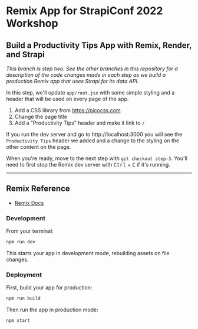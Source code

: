 # Remix App for StrapiConf 2022 Workshop
## Build a Productivity Tips App with Remix, Render, and Strapi

*This branch is step two. See the other branches in this repository for a description of the code changes made in each step as we build a production Remix app that uses Strapi for its data API.*

In this step, we'll update `app/root.jsx` with some simple styling and a header that will be used on every page of the app.

1. Add a CSS library from https://picocss.com
2. Change the page title
3. Add a "Productivity Tips" header and make it link to `/`

If you run the dev server and go to http://localhost:3000 you will see the `Productivity Tips` header we added and a change to the styling on the other content on the page.

When you're ready, move to the next step with `git checkout step-3`. You'll need to first stop the Remix dev server with <kbd>Ctrl</kbd> + <kbd>C</kbd> if it's running.

---

## Remix Reference

- [Remix Docs](https://remix.run/docs)

### Development

From your terminal:

```sh
npm run dev
```

This starts your app in development mode, rebuilding assets on file changes.

### Deployment

First, build your app for production:

```sh
npm run build
```

Then run the app in production mode:

```sh
npm start
```

